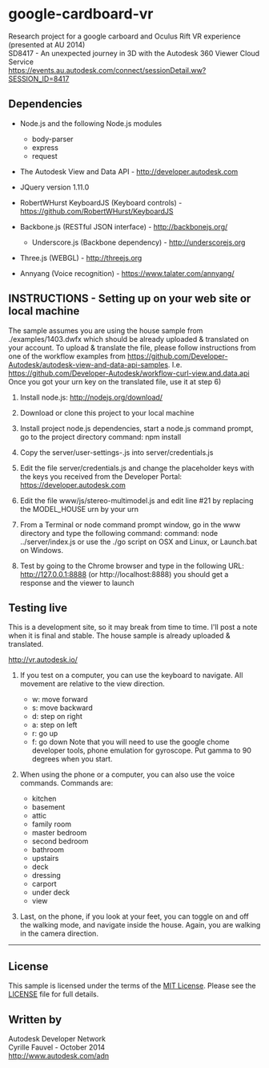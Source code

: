 google-cardboard-vr
===================

Research project for a google carboard and Oculus Rift VR experience (presented at AU 2014)<br />
SD8417 - An unexpected journey in 3D with the Autodesk 360 Viewer Cloud Service <br/>
https://events.au.autodesk.com/connect/sessionDetail.ww?SESSION_ID=8417

Dependencies
--------------------
  * Node.js and the following Node.js modules
    * body-parser
    * express
    * request

  * The Autodesk View and Data API - http://developer.autodesk.com
  * JQuery version 1.11.0
  * RobertWHurst KeyboardJS (Keyboard controls) - https://github.com/RobertWHurst/KeyboardJS
  * Backbone.js (RESTful JSON interface) - http://backbonejs.org/
    * Underscore.js (Backbone dependency) - http://underscorejs.org
  * Three.js (WEBGL) - http://threejs.org
  * Annyang (Voice recognition) - https://www.talater.com/annyang/


INSTRUCTIONS - Setting up on your web site or local machine
-------------------
The sample assumes you are using the house sample from ./examples/1403.dwfx which should be already uploaded & translated on your account. To upload & translate the file, please follow instructions from one of the workflow examples from https://github.com/Developer-Autodesk/autodesk-view-and-data-api-samples. I.e. https://github.com/Developer-Autodesk/workflow-curl-view.and.data.api
Once you got your urn key on the translated file, use it at step 6)


  1)  Install node.js:  http://nodejs.org/download/
  
  2)  Download or clone this project to your local machine
  
  3)  Install project node.js dependencies, start a node.js command prompt, go to the project directory
          command:  npm install
       
  4)  Copy the server/user-settings-.js into server/credentials.js
  
  5)  Edit the file server/credentials.js and change the placeholder keys with the keys you received from the Developer Portal:  https://developer.autodesk.com

  6)  Edit the file www/js/stereo-multimodel.js and edit line #21 by replacing the MODEL_HOUSE urn by your urn
  
  7)  From a Terminal or node command prompt window, go in the www directory and type the following command:
          command: node ../server/index.js
          or use the ./go script on OSX and Linux, or  Launch.bat on Windows.
          
  8)  Test by going to the Chrome browser and type in the following URL:  http://127.0.0.1:8888 (or http://localhost:8888)
          you should get a response and the viewer to launch
          
Testing live
-------------------------
This is a development site, so it may break from time to time. I'll post a note when it is final and stable. The house sample is already uploaded & translated.

http://vr.autodesk.io/

  1) If you test on a computer, you can use the keyboard to navigate. All movement are relative to the view direction.
     * w: move forward
     * s: move backward
     * d: step on right
     * a: step on left
     * r: go up
     * f: go down
  Note that you will need to use the google chome developer tools, phone emulation for gyroscope. Put gamma to 90 degrees when you start.
  
  2) When using the phone or a computer, you can also use the voice commands. Commands are:
     * kitchen
     * basement
     * attic
     * family room
     * master bedroom
     * second bedroom
     * bathroom
     * upstairs
     * deck
     * dressing
     * carport
     * under deck
     * view

  3) Last, on the phone, if you look at your feet, you can toggle on and off the walking mode, and navigate inside the house. Again, you are walking in the camera direction.
  
  
--------

## License

This sample is licensed under the terms of the [MIT License](http://opensource.org/licenses/MIT). Please see the [LICENSE](LICENSE) file for full details.


## Written by

Autodesk Developer Network <br />
Cyrille Fauvel - October 2014 <br />
http://www.autodesk.com/adn <br />
